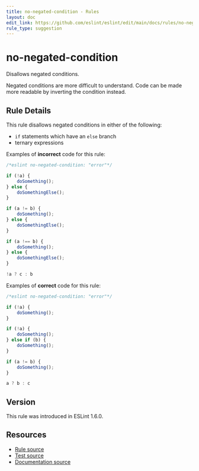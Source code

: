 ```yaml
---
title: no-negated-condition - Rules
layout: doc
edit_link: https://github.com/eslint/eslint/edit/main/docs/rules/no-negated-condition.md
rule_type: suggestion
---
```

<!-- Note: No pull requests accepted for this file. See README.md in the root directory for details. -->

# no-negated-condition

Disallows negated conditions.

Negated conditions are more difficult to understand. Code can be made more readable by inverting the condition instead.

## Rule Details

This rule disallows negated conditions in either of the following:

* `if` statements which have an `else` branch
* ternary expressions

Examples of **incorrect** code for this rule:

```js
/*eslint no-negated-condition: "error"*/

if (!a) {
    doSomething();
} else {
    doSomethingElse();
}

if (a != b) {
    doSomething();
} else {
    doSomethingElse();
}

if (a !== b) {
    doSomething();
} else {
    doSomethingElse();
}

!a ? c : b
```

Examples of **correct** code for this rule:

```js
/*eslint no-negated-condition: "error"*/

if (!a) {
    doSomething();
}

if (!a) {
    doSomething();
} else if (b) {
    doSomething();
}

if (a != b) {
    doSomething();
}

a ? b : c
```

## Version

This rule was introduced in ESLint 1.6.0.

## Resources

* [Rule source](https://github.com/eslint/eslint/tree/HEAD/lib/rules/no-negated-condition.js)
* [Test source](https://github.com/eslint/eslint/tree/HEAD/tests/lib/rules/no-negated-condition.js)
* [Documentation source](https://github.com/eslint/eslint/tree/HEAD/docs/rules/no-negated-condition.md)
